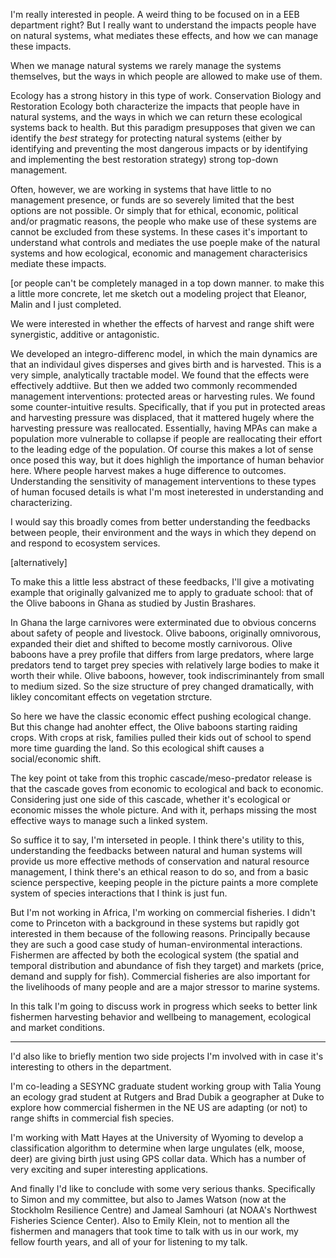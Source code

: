 I'm really interested in people. A weird thing to be focused on in a EEB department right? But I really want to understand the impacts people have on natural systems, what mediates these effects, and how we can manage these impacts.

When we manage natural systems we rarely manage the systems themselves, but the ways in which people are allowed to make use of them.

Ecology has a strong history in this type of work. Conservation Biology and Restoration Ecology both characterize the impacts that people have in natural systems, and the ways in which we can return these ecological systems back to health. But this paradigm presupposes that given we can identify the _best_ strategy for protecting natural systems (either by identifying and preventing  the most dangerous impacts or by identifying and implementing the best restoration strategy) strong top-down management.

 Often, however, we are working in systems that have little to no management presence, or funds are so severely limited that the best options are not possible. Or simply that for ethical, economic, political  and/or pragmatic reasons, the people who make use of these systems are cannot be excluded from these systems.  In these cases it's important to understand what controls and mediates the use poeple make of the natural systems and how ecological, economic and management characterisics mediate these impacts.

 [or people can't be completely managed in a top down manner. to make this a little more concrete, let me sketch out a modeling project that Eleanor, Malin and I just completed.

 We were interested in whether the effects of harvest and range shift were synergistic, additive or antagonistic.

 We developed an integro-differenc model, in which the main dynamics are that an individaul gives disperses and gives birth and is harvested. This is a very simple, analytically tractable model. We found that the effects were effectively addtiive. But then we added two commonly recommended management interventions: protected areas or harvesting rules. We found some counter-intuitive results. Specifically, that if you put in protected areas and harvesting pressure was displaced, that it mattered hugely where the harvesting pressure was reallocated. Essentially, having MPAs can make a population more vulnerable to collapse if people are reallocating their effort to the leading edge  of the population. Of course this makes a lot of sense once posed this way, but it does highligh the importance of human behavior here. Where people harvest makes a huge difference to outcomes. Understanding the sensitivity of management interventions to these types of human focused details is what I'm most ineterested in understanding and characterizing.

 I would say this broadly comes from better understanding the feedbacks between people, their environment and the ways in which they depend on and respond to ecosystem services.

 [alternatively]

 To make this a little less abstract of these feedbacks, I'll give a motivating example that originally galvanized me to apply to graduate school: that of the Olive baboons in Ghana as studied by Justin Brashares.

 In Ghana the large carnivores were exterminated due to obvious concerns about safety of people and livestock. Olive baboons, originally omnivorous, expanded their diet and shifted to become mostly carnivorous. Olive baboons have a prey profile that differs from large predators, where large predators tend to target prey species with relatively large bodies to make it worth their while. Olive baboons, however, took indiscriminantely from small to medium sized. So the size structure of prey changed dramatically, with likley concomitant effects on vegetation strcture.

 So here we have the classic economic effect pushing ecological change. But this change had anohter effect, the Olive baboons starting raiding crops. With crops at risk, families pulled their kids out of school to spend more time guarding the land. So this ecological shift causes a social/economic shift.

 The key point ot take from this trophic cascade/meso-predator release is that the cascade goves from economic to ecological and back to economic. Considering just one side of this cascade, whether it's ecological or economic misses the whole picture. And with it, perhaps missing the most effective ways to manage such a linked system.

 So suffice it to say, I'm interseted in people. I think there's utility to this, understanding the feedbacks between natural and human systems will provide us more effective methods of conservation and natural resource management, I think there's an ethical reason to do so, and from a basic science perspective, keeping people in the picture paints a more complete system of species interactions that I think is just fun.  

 But I'm not working in Africa, I'm working on commercial fisheries. I didn't come to Princeton with a background in these systems but rapidly got interested in them because of the following reasons. Principally because they are such a good case study of human-environmental interactions. Fishermen are affected by both the ecological system (the spatial and temporal distribution and abundance of fish they target) and markets (price, demand and supply for fish). Commercial fisheries are also important for the livelihoods of many people and are a major stressor to marine systems.

 In this talk I'm going to discuss work in progress which seeks to better link fishermen harvesting behavior and wellbeing to management, ecological and market conditions.

----

I'd also like to briefly mention two side projects I'm involved with in case it's interesting to others in the department.

I'm co-leading a SESYNC graduate student working group with Talia Young an ecology grad student at Rutgers and Brad Dubik a geographer at Duke to explore how commercial fishermen in the NE US are adapting (or not) to range shifts in commercial fish species.

I'm working with Matt Hayes at the University of Wyoming to develop a classification algorithm to determine when large ungulates (elk, moose, deer) are giving birth just using GPS collar data. Which has a number of very exciting and super interesting applications.

And finally I'd like to conclude with some very serious thanks. Specifically to Simon and my committee, but also to James Watson (now at the Stockholm Resilience Centre) and Jameal Samhouri (at NOAA's Northwest Fisheries Science Center). Also to Emily Klein, not to mention all the fishermen and managers that took time to talk with us in our work, my fellow fourth years, and all of your for listening to my talk.
